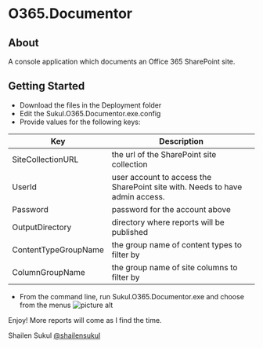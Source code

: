# O365.Documentor
About
-----
A console application which documents an Office 365 SharePoint site.

Getting Started
---------------
* Download the files in the Deployment folder
* Edit the Sukul.O365.Documentor.exe.config
* Provide values for the following keys:

Key  | Description
------------- | -------------
SiteCollectionURL  | the url of the SharePoint site collection
UserId  | user account to access the SharePoint site with. Needs to have admin access.
Password | password for the account above
OutputDirectory | directory where reports will be published
ContentTypeGroupName | the group name of content types to filter by
ColumnGroupName | the group name of site columns to filter by

* From the command line, run Sukul.O365.Documentor.exe and choose from the menus
![picture alt](http://pictures.sukul.org/blog/shailen/App.png "Office 365 Documentor")

Enjoy!
More reports will come as I find the time.

Shailen Sukul
[@shailensukul](https://twitter.com/shailensukul)



